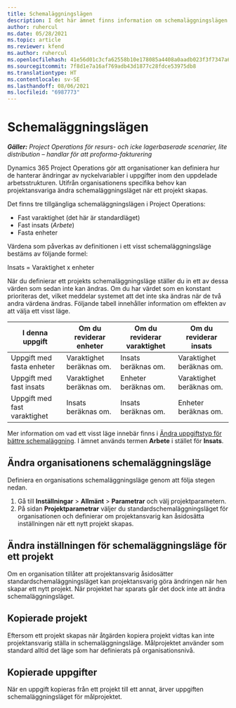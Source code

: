 ```yaml
---
title: Schemaläggningslägen
description: I det här ämnet finns information om schemaläggningslägen.
author: ruhercul
ms.date: 05/28/2021
ms.topic: article
ms.reviewer: kfend
ms.author: ruhercul
ms.openlocfilehash: 41e56d01c3cfa62558b10e178085a4408a0aadb023f3f7347a61d121f542bb08
ms.sourcegitcommit: 7f8d1e7a16af769adb43d1877c28fdce53975db8
ms.translationtype: HT
ms.contentlocale: sv-SE
ms.lasthandoff: 08/06/2021
ms.locfileid: "6987773"
---
```

# <a name="scheduling-modes"></a>Schemaläggningslägen

_**Gäller:** Project Operations för resurs- och icke lagerbaserade scenarier, lite distribution – handlar för att proforma-fakturering_


Dynamics 365 Project Operations gör att organisationer kan definiera hur de hanterar ändringar av nyckelvariabler i uppgifter inom den uppdelade arbetsstrukturen. Utifrån organisationens specifika behov kan projektansvariga ändra schemaläggningsläget när ett projekt skapas.

Det finns tre tillgängliga schemaläggningslägen i Project Operations:

  - Fast varaktighet (det här är standardläget)
  - Fast insats (*Arbete*)
  - Fasta enheter

Värdena som påverkas av definitionen i ett visst schemaläggningsläge bestäms av följande formel:

  Insats = Varaktighet x enheter

När du definierar ett projekts schemaläggningsläge ställer du in ett av dessa värden som sedan inte kan ändras. Om du har värdet som en konstant prioriteras det, vilket meddelar systemet att det inte ska ändras när de två andra värdena ändras. Följande tabell innehåller information om effekten av att välja ett visst läge.

| **I denna uppgift**             | **Om du reviderar enheter**   | **Om du reviderar varaktighet** | **Om du reviderar insats**  |
|----------------------|---------------------------|----------------------------|---------------------------|
| Uppgift med fasta enheter     | Varaktighet beräknas om. | Insats beräknas om.    | Varaktighet beräknas om. |
| Uppgift med fast insats    | Varaktighet beräknas om. | Enheter beräknas om.    | Varaktighet beräknas om. |
| Uppgift med fast varaktighet  | Insats beräknas om.   | Insats beräknas om.    | Enheter beräknas om.   |

Mer information om vad ett visst läge innebär finns i [Ändra uppgiftstyp för bättre schemaläggning](https://support.microsoft.com/en-us/office/change-the-task-type-for-more-accurate-scheduling-b0b969ad-45bc-4e9e-8967-435587548a72). I ämnet används termen **Arbete** i stället för **Insats**.

## <a name="change-the-organizations-scheduling-mode"></a>Ändra organisationens schemaläggningsläge

Definiera en organisations schemaläggningsläge genom att följa stegen nedan.

1. Gå till **Inställningar** \> **Allmänt** \> **Parametrar** och välj projektparametern. 
2. På sidan **Projektparametrar** väljer du standardschemaläggningsläget för organisationen och definierar om projektansvarig kan åsidosätta inställningen när ett nytt projekt skapas.

## <a name="change-the-scheduling-mode-setting-on-a-project"></a>Ändra inställningen för schemaläggningsläge för ett projekt

Om en organisation tillåter att projektansvarig åsidosätter standardschemaläggningsläget kan projektansvarig göra ändringen när hen skapar ett nytt projekt. När projektet har sparats går det dock inte att ändra schemaläggningsläget.

## <a name="copied-projects"></a>Kopierade projekt

Eftersom ett projekt skapas när åtgärden kopiera projekt vidtas kan inte projektansvarig ställa in schemaläggningsläge. Målprojektet använder som standard alltid det läge som har definierats på organisationsnivå.

## <a name="copied-tasks"></a>Kopierade uppgifter

När en uppgift kopieras från ett projekt till ett annat, ärver uppgiften schemaläggningsläget för målprojektet.
